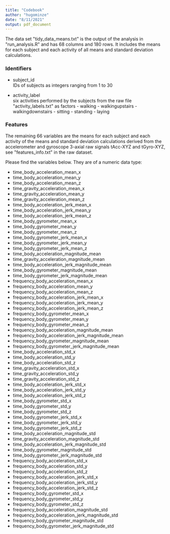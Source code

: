 ```yaml
---
title: "Codebook"
author: "hugominze"
date: "8/11/2021"
output: pdf_document
---
```


The data set "tidy_data_means.txt" is the output of the analysis in "run_analysis.R" and has 68 columns and 180 rows. It includes the means for each subject and each activity of all means and standard deviation calculations.

### Identifiers

- subject_id  
IDs of subjects as integers ranging from 1 to 30

- activity_label  
six activities performed by the subjects from the raw file "activity_labels.txt" as factors
        - walking
        - walkingupstairs
        - walkingdownstairs
        - sitting
        - standing
        - laying  
        
### Features

The remaining 66 variables are the means for each subject and each activity of the means and standard deviation calculations derived from the 
accelerometer and gyroscope 3-axial raw signals tAcc-XYZ and tGyro-XYZ, see 
"features_info.txt" in the raw dataset.

Please find the variables below. They are of a numeric data type:

- time_body_acceleration_mean_x
- time_body_acceleration_mean_y
- time_body_acceleration_mean_z
- time_gravity_acceleration_mean_x
- time_gravity_acceleration_mean_y
- time_gravity_acceleration_mean_z
- time_body_acceleration_jerk_mean_x
- time_body_acceleration_jerk_mean_y
- time_body_acceleration_jerk_mean_z
- time_body_gyrometer_mean_x
- time_body_gyrometer_mean_y
- time_body_gyrometer_mean_z
- time_body_gyrometer_jerk_mean_x
- time_body_gyrometer_jerk_mean_y
- time_body_gyrometer_jerk_mean_z
- time_body_acceleration_magnitude_mean
- time_gravity_acceleration_magnitude_mean
- time_body_acceleration_jerk_magnitude_mean
- time_body_gyrometer_magnitude_mean
- time_body_gyrometer_jerk_magnitude_mean
- frequency_body_acceleration_mean_x
- frequency_body_acceleration_mean_y
- frequency_body_acceleration_mean_z
- frequency_body_acceleration_jerk_mean_x
- frequency_body_acceleration_jerk_mean_y
- frequency_body_acceleration_jerk_mean_z
- frequency_body_gyrometer_mean_x
- frequency_body_gyrometer_mean_y
- frequency_body_gyrometer_mean_z
- frequency_body_acceleration_magnitude_mean
- frequency_body_acceleration_jerk_magnitude_mean
- frequency_body_gyrometer_magnitude_mean
- frequency_body_gyrometer_jerk_magnitude_mean
- time_body_acceleration_std_x
- time_body_acceleration_std_y
- time_body_acceleration_std_z
- time_gravity_acceleration_std_x
- time_gravity_acceleration_std_y
- time_gravity_acceleration_std_z
- time_body_acceleration_jerk_std_x
- time_body_acceleration_jerk_std_y
- time_body_acceleration_jerk_std_z
- time_body_gyrometer_std_x
- time_body_gyrometer_std_y
- time_body_gyrometer_std_z
- time_body_gyrometer_jerk_std_x
- time_body_gyrometer_jerk_std_y
- time_body_gyrometer_jerk_std_z
- time_body_acceleration_magnitude_std
- time_gravity_acceleration_magnitude_std
- time_body_acceleration_jerk_magnitude_std
- time_body_gyrometer_magnitude_std
- time_body_gyrometer_jerk_magnitude_std
- frequency_body_acceleration_std_x
- frequency_body_acceleration_std_y
- frequency_body_acceleration_std_z
- frequency_body_acceleration_jerk_std_x
- frequency_body_acceleration_jerk_std_y
- frequency_body_acceleration_jerk_std_z
- frequency_body_gyrometer_std_x
- frequency_body_gyrometer_std_y
- frequency_body_gyrometer_std_z
- frequency_body_acceleration_magnitude_std
- frequency_body_acceleration_jerk_magnitude_std
- frequency_body_gyrometer_magnitude_std
- frequency_body_gyrometer_jerk_magnitude_std


